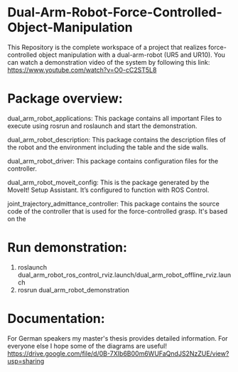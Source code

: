 # Dual-Arm-Robot-Force-Controlled-Object-Manipulation
This Repository is the complete workspace of a project that realizes force-controlled object manipulation with a dual-arm-robot (UR5 and UR10). You can watch a demonstration video of the system by following this link: https://www.youtube.com/watch?v=O0-cC2ST5L8


# Package overview:
dual_arm_robot_applications: This package contains all important Files to execute using rosrun and roslaunch and start the demonstration.

dual_arm_robot_description: This package contains the description files of the robot and the environment including the table and the side walls.

dual_arm_robot_driver: This package contains configuration files for the controller.

dual_arm_robot_moveit_config: This is the package generated by the MoveIt! Setup Assistant. It’s configured to function with ROS Control.

joint_trajectory_admittance_controller: This package contains the source code of the controller that is used for the force-controlled grasp. It's based on the 


# Run demonstration:
1. roslaunch dual_arm_robot_ros_control_rviz.launch/dual_arm_robot_offline_rviz.launch
2. rosrun dual_arm_robot_demonstration


# Documentation:
For German speakers my master's thesis provides detailed information. For everyone else I hope some of the diagrams are useful!
https://drive.google.com/file/d/0B-7XIb6B00m6WUFaQndJS2NzZUE/view?usp=sharing
